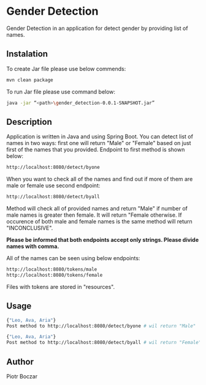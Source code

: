 # Gender Detection

Gender Detection in an application for detect gender by providing list of names.


## Instalation

To create Jar file please use below commends:
```bash
mvn clean package
```

To run Jar file please use command below:

```bash
java -jar “<path>\gender_detection-0.0.1-SNAPSHOT.jar”
```

## Description

Application is written in Java and using Spring Boot. You can detect list of names in two ways: first one will return "Male" or "Female" based on just first of the names that you provided. Endpoint to first method is shown below:




```bash
http://localhost:8080/detect/byone
```
When you want to check all of the names and find out if more of them are male or female use second endpoint:

```bash
http://localhost:8080/detect/byall
```
Method will check all of provided names and return "Male" if number of male names is greater then female. It will return "Female otherwise. If occurence of both male and female names is the same method will return "INCONCLUSIVE".

**Please be informed that both endpoints accept only strings. Please divide names with comma.**

All of the names can be seen using below endpoints:

```bash
http://localhost:8080/tokens/male
http://localhost:8080/tokens/female
```

Files with tokens are stored in "resources".

## Usage
```bash
{"Leo, Ava, Aria"} 
Post method to http://localhost:8080/detect/byone # wil return "Male"

{"Leo, Ava, Aria"} 
Post method to http://localhost:8080/detect/byall # wil return "Female"
```

## Author

Piotr Boczar

